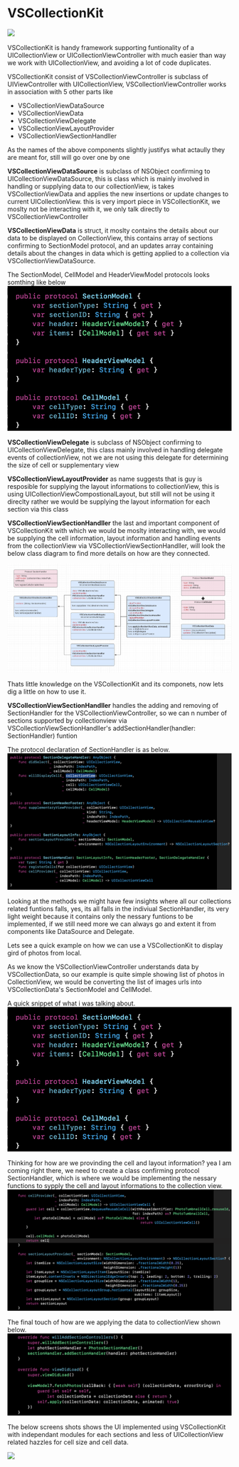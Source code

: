 # VSCollectionKit


![](Images/VSCollectionKit_Examples2.png)

VSCollectionKit is handy framework supporting funtionality of a UICollectionView or UICollectionViewController with much easier than way we work with UICollectionView, and avoiding a lot of code duplicates. 

VSCollectionKit consist of VSCollectionViewController is subclass of UIViewController with UICollectionView, VSCollectionViewController works in association with 5 other parts like 
- VSCollectionViewDataSource
- VSCollectionViewData
- VSCollectionViewDelegate
- VSCollectionViewLayoutProvider
- VSCollectionViewSectionHandller

As the names of the above components slightly justifys what actaully they are meant for, still will go over one by one

**VSCollectionViewDataSource** is subclass of NSObject confirming to UICollectionViewDataSource, this is class which is mainly involved in handling or supplying data to our collectionView, is takes VSCollectionViewData and applies the new insertions or update changes to current UICollectionView.
this is very import piece in VSCollectionKit, we moslty not be interacting with it, we only talk directly to VSCollectionViewController

**VSCollectionViewData** is struct, it moslty contains the details about our data to be displayed on CollectionView, 
this contains array of sections confirming to SectionModel protocol, and an updates array containing details about the changes in data which is getting applied to a collection via VSCollectionViewDataSource.

The SectionModel, CellModel and HeaderViewModel protocols looks somthing like below
![](Images/SectionModelPototcol.png)

**VSCollectionViewDelegate** is subclass of NSObject confirming to UICollectionViewDelegate, this class  mainly involved in handling delegate events of collectionView, not we are not using this delegate for determining the size of cell or supplementary view


**VSCollectionViewLayoutProvider** as name suggests that is guy is resposible for supplying the layout informations to collectionView, this is using UICollectionViewCompostionalLayout, but still will not be using it direclty rather we would be supplying the layout information for each section via this class

**VSCollectionViewSectionHandller** the last and important component of VSCollectionKit with which we would be moslty interacting with, we would be supplying the cell information, layout information and handling events from the collectionView via VSCollectionViewSectionHandller, will look the below class diagram to find more details on how are they connected.

![](Images/VSCollectionKit_Class_Diagram.png)

Thats little knowledge on the VSCollectionKit and its componets, now lets dig a little on how to use it.

**VSCollectionViewSectionHandller** handles the adding and removing of SectionHandler for the VSCollectionViewController, so we can n number of sections supported by collectionview via VSCollectionViewSectionHandller's addSectionHandler(handler: SectionHandler) funtion 

The protocol declaration of SectionHandler is as below.
![](/Images/SectionHandlerProtocol.png)

Looking at the methods we might have few insights where all our collections related funtions falls, yes, its all falls in the indiviual SectionHandler, its very light weight because it contains only the nessary funtions to be implemented, if we still need more we can always go and extent it from components like DataSource and Delegate.

Lets see a quick example on how we can use a VSCollectionKit to display gird of photos from local.

As we know the VSCollectionViewController understands data by VSCollectionData, so our example is quite simple showing list of photos in CollectionView, we would be converting the list of images urls into VSCollectionData's SectionModel and CellModel.

A quick snippet of what i was talking about.
![](/Images/SectionModelPototcol.png)

Thinking for how are we provinding the cell and layout information? yea I am coming right there, we need to create a class confirming protocol SectionHandler, which is where we would be implementing the nessary functions to sypply the cell and layout informations to the collection view.
![](/Images/AlbumsSectionHandlers.png)

The final touch of how are we applying the data to collectionView shown below.
![](/Images/QuickSnipet_Howtoapplycollectiondat.png)


The below screens shots shows the UI implemented using VSCollectionKit with independant modules for each sections and less of UICollectionView related hazzles for cell size and cell data.

![](/Images/VSCollectionKit_Examples.png)




